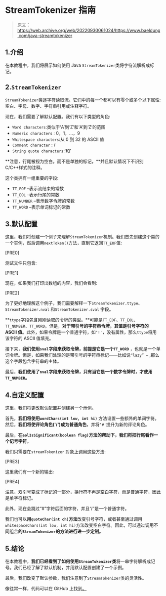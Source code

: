 # StreamTokenizer 指南

> 原文：<https://web.archive.org/web/20220930061024/https://www.baeldung.com/java-streamtokenizer>

## 1.介绍

在本教程中，我们将展示如何使用 Java `StreamTokenizer`类将字符流解析成标记。

## 2.`StreamTokenizer`

`StreamTokenizer`类逐字符读取流。它们中的每一个都可以有零个或多个以下属性:空白、字母、数字、字符串引用或注释字符。

现在，我们需要了解默认配置。我们有以下类型的角色:

*   `Word characters`:类似于‘A’到‘Z’和‘A’到‘Z’的范围
*   `Numeric characters` : 0，1，…，9
*   `Whitespace characters`:从 0 到 32 的 ASCII 值
*   `Comment character` : /
*   `String quote characters`:‘和’

**注意，行尾被视为空白，而不是单独的标记，**并且默认情况下不识别 C/C++样式的注释。

这个类拥有一组重要的字段:

*   `TT_EOF` –表示流结束的常数
*   `TT_EOL` –表示行尾的常数
*   `TT_NUMBER` –表示数字令牌的常数
*   `TT_WORD` –表示单词标记的常数

## 3.默认配置

这里，我们将创建一个例子来理解`StreamTokenizer`机制。我们首先创建这个类的一个实例，然后调用`nextToken()`方法，直到它返回`TT_EOF`值:

[PRE0]

测试文件只包含:

[PRE1]

现在，如果我们打印出数组的内容，我们会看到:

[PRE2]

为了更好地理解这个例子，我们需要解释一下`StreamTokenizer.ttype`、`StreamTokenizer.nval` 和`StreamTokenizer.sval` 字段。

**`ttype`字段包含刚刚读取的令牌的类型。**可能是`TT_EOF`、`TT_EOL`、`TT_NUMBER`、`TT_WORD`。但是，**对于带引号的字符串令牌，其值是引号字符的 ASCII 值**。此外，如果令牌是一个普通字符，如`‘!'`，没有属性，那么`ttype`将用该字符的 ASCII 值填充。

接下来，**我们使用`sval`字段来获取令牌，前提是它是一个`TT_WORD`** ，也就是一个单词令牌。但是，如果我们处理的是带引号的字符串标记——比如说`“lazy” –` ,那么这个字段包含字符串的主体。

最后，**我们使用了`nval`字段来获取令牌，只有当它是一个数字令牌时，才使用`TT_NUMBER`。**

## 4.自定义配置

这里，我们将更改默认配置并创建另一个示例。

首先，**我们将使用`wordChars(int low, int hi)`** 方法设置一些额外的单词字符。然后，**我们将使评论角色('/')成为普通角色**，并将`‘#'`提升为新的评论角色。

最后，**在`eolIsSignificant(boolean flag)`方法的帮助下，我们将把行尾看作一个记号字符**。

我们只需要在`streamTokenizer` 对象上调用这些方法:

[PRE3]

这里我们有一个新的输出:

[PRE4]

注意，双引号变成了标记的一部分，换行符不再是空白字符，而是普通字符，因此是单字符标记。

此外，现在会跳过“#”字符后面的字符，并且“/”是一个普通字符。

我们也可以**用`quoteChar(int ch)`方法**改变引号字符，或者甚至通过调用`whitespaceChars(int low, int hi)`方法改变空白字符。因此，可以通过调用不同组合**的`StreamTokenizer`的方法进行进一步定制。**

## 5.结论

在本教程中，**我们已经看到了如何使用`StreamTokenizer`类**将一串字符解析成记号。我们已经了解了默认机制，并用默认配置创建了一个示例。

最后，我们改变了默认参数，我们注意到了`StreamTokenizer`类的灵活性。

像往常一样，代码可以在 GitHub 上找到[。](https://web.archive.org/web/20220524005427/https://github.com/eugenp/tutorials/tree/master/core-java-modules/core-java-string-apis)
